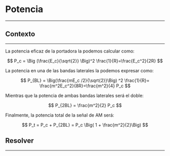 <script type="text/javascript" charset="utf-8" 
src="https://cdn.mathjax.org/mathjax/latest/MathJax.js?config=TeX-AMS-MML_HTMLorMML,
https://vincenttam.github.io/javascripts/MathJaxLocal.js"></script>

# Potencia
---

## Contexto
---
La potencia eficaz de la portadora la podemos calcular como:

$$
P_c = \Big (\frac{E_c}{\sqrt{2}} \Big)^2 \frac{1}{R}=\frac{E_c^2}{2R}
$$

La potencia en una de las bandas laterales la podemos expresar como:

$$
P_{BL} = \Big(\frac{mE_c /2}{\sqrt{2}}\Big) ^2 \frac{1}{R}= \frac{m^2E_c^2}{8R}=\frac{m^2}{4} P_c
$$

Mientras que la potencia de ambas bandas laterales será el doble:

$$
P_{2BL} = \frac{m^2}{2} P_c
$$

Finalmente, la potencia total de la señal de AM será:

$$
P_t = P_c + P_{2BL} = P_c \Big( 1 + \frac{m^2}{2}\Big)
$$

## Resolver
---
